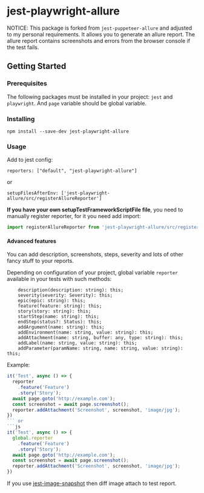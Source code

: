 jest-playwright-allure
=========
NOTICE: This package is forked from `jest-puppeteer-allure` and adjusted to my personal requirements. 
It allows you to generate an allure report. The allure report contains screenshots and errors from the browser console if the test fails.
## Getting Started
### Prerequisites
The following packages must be installed in your project: `jest` and `playwright`.
And `page` variable should be global variable.
### Installing
```
npm install --save-dev jest-playwright-allure
```

### Usage
Add to jest config:
```
reporters: ["default", "jest-playwright-allure"]
```
or
```
setupFilesAfterEnv: ['jest-playwright-allure/src/registerAllureReporter']
```
**If you have your own setupTestFrameworkScriptFile file**, you need to manually register reporter, for it you need add import:
```js
import registerAllureReporter from 'jest-playwright-allure/src/registerAllureReporter';
```


#### Advanced features
You can add description, screenshots, steps, severity and lots of other 
fancy stuff to your reports.

Depending on configuration of your project, global variable `reporter` available in your tests with such methods:
```
    description(description: string): this;
    severity(severity: Severity): this;
    epic(epic: string): this;
    feature(feature: string): this;
    story(story: string): this;
    startStep(name: string): this;
    endStep(status?: Status): this;
    addArgument(name: string): this;
    addEnvironment(name: string, value: string): this;
    addAttachment(name: string, buffer: any, type: string): this;
    addLabel(name: string, value: string): this;
    addParameter(paramName: string, name: string, value: string): this;
```
Example:
```js
it('Test', async () => {
  reporter
    .feature('Feature')
    .story('Story');
  await page.goto('http://example.com');
  const screenshot = await page.screenshot();
  reporter.addAttachment('Screenshot', screenshot, 'image/jpg');
})
``` or 
```js
it('Test', async () => {
  global.reporter
    .feature('Feature')
    .story('Story');
  await page.goto('http://example.com');
  const screenshot = await page.screenshot();
  reporter.addAttachment('Screenshot', screenshot, 'image/jpg');
})
```
If you use [jest-image-snapshot](https://github.com/americanexpress/jest-image-snapshot) then diff image attach to test report. 
